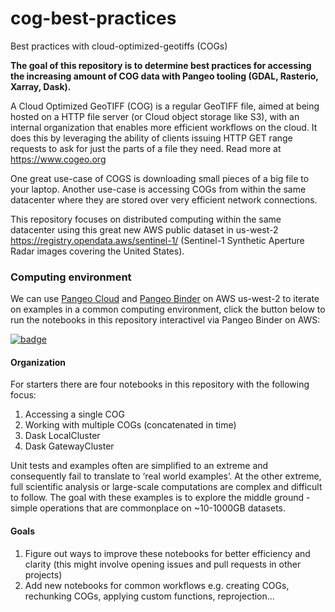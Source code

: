 # cog-best-practices
Best practices with cloud-optimized-geotiffs (COGs)

**The goal of this repository is to determine best practices for accessing the increasing amount of COG data with Pangeo tooling (GDAL, Rasterio, Xarray, Dask).** 

A Cloud Optimized GeoTIFF (COG) is a regular GeoTIFF file, aimed at being hosted on a HTTP file server (or Cloud object storage like S3), with an internal organization that enables more efficient workflows on the cloud. It does this by leveraging the ability of clients issuing HTTP GET range requests to ask for just the parts of a file they need. Read more at https://www.cogeo.org 

One great use-case of COGS is downloading small pieces of a big file to your laptop. Another use-case is accessing COGs from within the same datacenter where they are stored over very efficient network connections.

This repository focuses on distributed computing within the same datacenter using this great new AWS public dataset in us-west-2 https://registry.opendata.aws/sentinel-1/ (Sentinel-1 Synthetic Aperture Radar images covering the United States).

### Computing environment

We can use [Pangeo Cloud](https://pangeo.io/cloud.html) and [Pangeo Binder](https://aws-uswest2-binder.pangeo.io) on AWS us-west-2 to iterate on examples in a common computing environment, click the button below to run the notebooks in this repository interactivel via Pangeo Binder on AWS:

[![badge](https://img.shields.io/static/v1.svg?logo=Jupyter&label=PangeoBinderAWS&message=us-west-2&color=orange)](https://aws-uswest2-binder.pangeo.io/v2/gh/pangeo-data/notebook-binder/2020.10.26?urlpath=git-pull%3Frepo%3Dhttps%253A%252F%252Fgithub.com%252Fpangeo-data%252Fcog-best-practices%26urlpath%3Dlab%252Ftree%252Fcog-best-practices%252F%26branch%3Dmain) 


#### Organization

For starters there are four notebooks in this repository with the following focus:

1. Accessing a single COG
2. Working with multiple COGs (concatenated in time)
3. Dask LocalCluster
4. Dask GatewayCluster

Unit tests and examples often are simplified to an extreme and consequently fail to translate to ‘real world examples’. At the other extreme, full scientific analysis or large-scale computations are complex and difficult to follow. The goal with these examples is to explore the middle ground - simple operations that are commonplace on ~10-1000GB datasets.


#### Goals

1. Figure out ways to improve these notebooks for better efficiency and clarity (this might involve opening issues and pull requests in other projects)
2. Add new notebooks for common workflows
    e.g. creating COGs, rechunking COGs, applying custom functions, reprojection...
